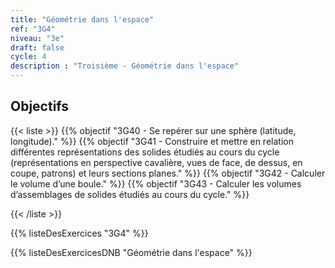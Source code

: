 ```yaml
---
title: "Géométrie dans l'espace"
ref: "3G4"
niveau: "3e"
draft: false
cycle: 4
description : "Troisième - Géométrie dans l'espace"
---
```



<h2 class="ui horizontal divider header">Objectifs</h2>

{{< liste >}}
	{{% objectif "3G40 - Se repérer sur une sphère (latitude, longitude)." %}}
	{{% objectif "3G41 - Construire et mettre en relation différentes représentations des solides étudiés au cours du cycle (représentations en perspective cavalière, vues de face, de dessus, en coupe, patrons) et leurs sections planes." %}}
	{{% objectif "3G42 - Calculer le volume d’une boule." %}}
	{{% objectif "3G43 - Calculer les volumes d’assemblages de solides étudiés au cours du cycle." %}}

{{< /liste >}}

{{% listeDesExercices "3G4" %}}

{{% listeDesExercicesDNB "Géométrie dans l'espace" %}}

